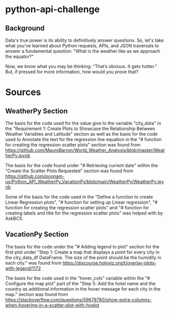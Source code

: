 # python-api-challenge
## Background

Data's true power is its ability to definitively answer questions. So, let's take what you've learned about Python requests, APIs, and JSON traversals to answer a fundamental question: "What is the weather like as we approach the equator?"

Now, we know what you may be thinking: “That’s obvious. It gets hotter.” But, if pressed for more information, how would you prove that?

# Sources
## WeatherPy Section

The basis for the code used for the value give to the variable "city_data" in the "Requirement 1: Create Plots to Showcase the Relationship Between Weather Variables and Latitude" section as well as the basis for the code used to Annotate the text for the regression line equation in the "# function for creating the regression scatter plots" section was found from https://github.com/MauroBarron/World_Weather_Analysis/blob/master/WeatherPy.ipynb

The basis for the code found under "# Retrieving current date" within the "Create the Scatter Plots Requested" section was found from https://github.com/poonam-ux/Python_API_WeatherPy_VacationPy/blob/main/WeatherPy/WeatherPy.ipynb

Some of the basis for the code used in the "Define a function to create Linear Regression plots", "# function for setting up Linear regression", "# function for creating the regression scatter plots" and "# function for creating labels and title for the regression scatter plots" was helped with by AskBCS.

## VacationPy Section

The basis for the code under the "# Adding legend to plot" section for the first plot under "Step 1: Create a map that displays a point for every city in the city_data_df DataFrame. The size of the point should be the humidity in each city." was found from https://discourse.holoviz.org/t/overlay-plots-with-legend/1172

The basis for the code used in the "hover_cols" variable within the "# Configure the map plot" part of the "Step 5: Add the hotel name and the country as additional information in the hover message for each city in the map." section was found from https://stackoverflow.com/questions/59678780/show-extra-columns-when-hovering-in-a-scatter-plot-with-hvplot